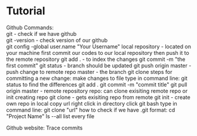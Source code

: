 # Tutorial

Github Commands:<br>
git - check if we have github<br>
git -version - check version of our github<br>
git config -global user.name "Your Username"
local repository - located on your machine
  first commit our codes to our local repository
  then push it to the remote repository
  git add . - to index the changes
  git commit -m "the first commit"
  git status - branch should be updated
  git push origin master - push change to remote repo
    master - the branch
git clone
steps for committing a new change:
  make changes to file
  type in command line:
    git status
      to find the differences
    git add .
    git commit -m "commit title"
    git pull origin master - remote repository
repo:
  can clone exisiting remote repo or init creating repo
 git clone - gets exisiting repo from remote
 git init - create own repo in local
  copy url
  right click in directory
  click git bash
  type in command line: git clone "url"
 how to check if we have .git format:
 cd "Project Name"
 ls --all
  list every file
  
  Github website:
    Trace commits
 
